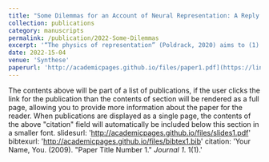 ```yaml
---
title: "Some Dilemmas for an Account of Neural Representation: A Reply to Poldrack"
collection: publications
category: manuscripts
permalink: /publication/2022-Some-Dilemmas
excerpt: '“The physics of representation” (Poldrack, 2020) aims to (1) define the word “representation” as used in the neurosciences, (2) argue that such representations as described in neuroscience are related to and usefully illuminated by the representations generated by modern neural networks, and (3) establish that these entities are “representations in good standing”. We suggest that Poldrack succeeds in (1), exposes some tensions between the broad use of the term in neuroscience and the narrower class of entities that he identifies in the end, and between the meaning of “representation” in neuroscience and in psychology in (2), and fails in (3). This results in some hard choices: give up on the broad scope of the term in neuroscience (and thereby potentially opening a gap between psychology and neuroscience) or continue to embrace the broad, psychologically inflected sense of the term, and deny the entities generated by neural nets (and the brain) are representations in the relevant sense.'
date: 2022-15-04
venue: 'Synthese'
paperurl: 'http://academicpages.github.io/files/paper1.pdf](https://link.springer.com/article/10.1007/s11229-022-03505-4'
---
```

The contents above will be part of a list of publications, if the user clicks the link for the publication than the contents of section will be rendered as a full page, allowing you to provide more information about the paper for the reader. When publications are displayed as a single page, the contents of the above "citation" field will automatically be included below this section in a smaller font.
slidesurl: 'http://academicpages.github.io/files/slides1.pdf'
bibtexurl: 'http://academicpages.github.io/files/bibtex1.bib'
citation: 'Your Name, You. (2009). &quot;Paper Title Number 1.&quot; <i>Journal 1</i>. 1(1).'
